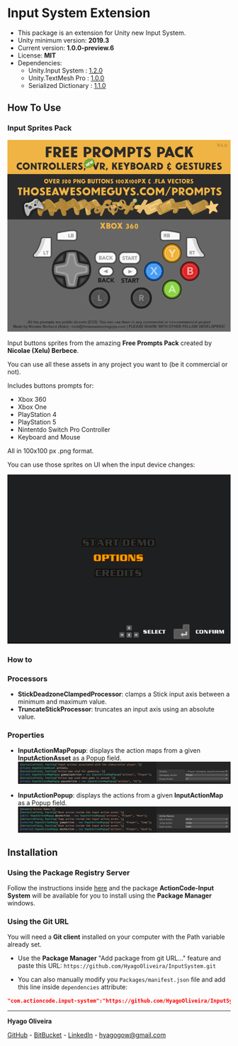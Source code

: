 # Input System Extension

* This package is an extension for Unity new Input System.
* Unity minimum version: **2019.3**
* Current version: **1.0.0-preview.6**
* License: **MIT**
* Dependencies:
	- Unity.Input System : [1.2.0](https://docs.unity3d.com/Packages/com.unity.inputsystem@1.2/changelog/CHANGELOG.html)
	- Unity.TextMesh Pro : [1.0.0](https://docs.unity3d.com/Packages/com.unity.textmeshpro@1.0/changelog/CHANGELOG.html)
	- Serialized Dictionary : [1.1.0](https://github.com/HyagoOliveira/SerializedDictionary/tree/1.1.0)

## How To Use

### Input Sprites Pack
![Free Prompts Pack Preview][prompts-pack-preview]

Input buttons sprites from the amazing **Free Prompts Pack** created by **Nicolae (Xelu) Berbece**.

You can use all these assets in any project you want to (be it commercial or not).

Includes buttons prompts for:

* Xbox 360
* Xbox One
* PlayStation 4
* PlayStation 5
* Nintentdo Switch Pro Controller
* Keyboard and Mouse

All in 100x100 px .png format.

You can use those sprites on UI when the input device changes:

![Input Device Change Showcase][prompts-showcase]

### How to

### Processors
* **StickDeadzoneClampedProcessor**: clamps a Stick input axis between a minimum and maximum value.
* **TruncateStickProcessor**: truncates an input axis using an absolute value.

### Properties

* **InputActionMapPopup**: displays the action maps from a given **InputActionAsset** as a Popup field.
![Action Map Popup Showcase][input-action-map-popup]
    
* **InputActionPopup**: displays the actions from a given **InputActionMap** as a Popup field.
![Action Popup Showcase][input-action-popup]

## Installation

### Using the Package Registry Server

Follow the instructions inside [here](https://cutt.ly/ukvj1c8) and the package **ActionCode-Input System** 
will be available for you to install using the **Package Manager** windows.

### Using the Git URL

You will need a **Git client** installed on your computer with the Path variable already set. 

- Use the **Package Manager** "Add package from git URL..." feature and paste this URL: `https://github.com/HyagoOliveira/InputSystem.git`

- You can also manually modify you `Packages/manifest.json` file and add this line inside `dependencies` attribute: 

```json
"com.actioncode.input-system":"https://github.com/HyagoOliveira/InputSystem.git"
```

---

**Hyago Oliveira**

[GitHub](https://github.com/HyagoOliveira) -
[BitBucket](https://bitbucket.org/HyagoGow/) -
[LinkedIn](https://www.linkedin.com/in/hyago-oliveira/) -
<hyagogow@gmail.com>

[prompts-pack-preview]: /Documentation~/prompts-pack-preview.gif "Free Prompts Pack Preview"
[prompts-showcase]: /Documentation~/prompts-showcase.gif "Free Prompts Pack Showcase"
[input-action-popup]: /Documentation~/showcase-input-action-popup.jpg "Action Popup"
[input-action-map-popup]: /Documentation~/showcase-input-action-map-popup.jpg "Action Map Popup"